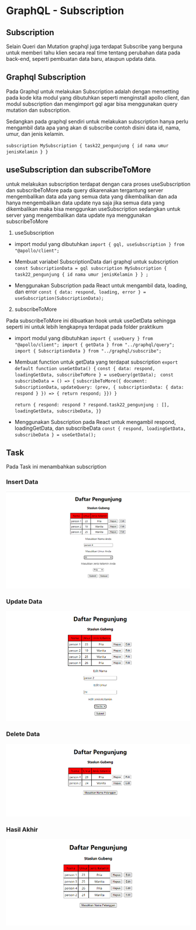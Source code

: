 # GraphQL - Subscription

## Subscription

Selain Queri dan Mutation graphql juga terdapat Subscribe yang berguna untuk memberi tahu klien secara real time tentang perubahan data pada back-end, seperti pembuatan data baru, ataupun updata data.

## Graphql Subscription

Pada Graphql untuk melakukan Subscription adalah dengan mensetting pada kode kita modul yang dibutuhkan seperti menginstall apollo client, dan modul subscription dan mengimport gql agar bisa menggunakan query mutation dan subscription.

Sedangkan pada graphql sendiri untuk melakukan subscription hanya perlu mengambil data apa yang akan di subscribe contoh disini data id, nama, umur, dan jenis kelamin.

`subscription MySubscription { task22_pengunjung { id nama umur jenisKelamin } }`

## useSubscription dan subscribeToMore

untuk melakukan subscription terdapat dengan cara proses useSubscription dan subscribeToMore pada query dikarenakan tergantung server mengembalikan data ada yang semua data yang dikembalikan dan ada hanya mengembalikan data update nya saja jika semua data yang dikembalikan maka bisa menggunkan useSubscription sedangkan untuk server yang mengembalikan data update nya menggunakan subscribeToMore

1. useSubscription

- import modul yang dibutuhkan
  `import { gql, useSubscription } from "@apollo/client";`

- Membuat variabel SubscriptionData dari graphql untuk subscription
  `const SubscriptionData = gql subscription MySubscription { task22_pengunjung { id nama umur jenisKelamin } } ;`

- Menggunakan Subscription pada React untuk mengambil data, loading, dan error
  `const { data: respond, loading, error } = useSubscription(SubscriptionData);`

2. subscribeToMore

Pada subscribeToMore ini dibuatkan hook untuk useGetData sehingga seperti ini untuk lebih lengkapnya terdapat pada folder praktikum

- import modul yang dibutuhkan
  `import { useQuery } from "@apollo/client"; import { getData } from "../graphql/query"; import { SubscriptionData } from "../graphql/subscribe";`

- Membuat function untuk getData yang terdapat subscription
  `export default function useGetData() {`
  `const { data: respond, loadingGetData, subscribeToMore } = useQuery(getData); `
  `const subscribeData = () => {`
  `subscribeToMore({ document: SubscriptionData,`
  `updateQuery: (prev, { subscriptionData: { data: respond } }) => { return respond; }}) }`

  `return { respond: respond ? respond.task22_pengunjung : [], loadingGetData, subscribeData, }} `

- Menggunakan Subscription pada React untuk mengambil respond, loadingGetData, dan subscribeData
  `const { respond, loadingGetData, subscribeData } = useGetData();`

## Task

Pada Task ini menambahkan subscription

### Insert Data

![2](screenshots/add.png)

### Update Data

![3](screenshots/edit.png)

### Delete Data

![4](screenshots/delete.png)

### Hasil Akhir

![5](screenshots/get.png)
